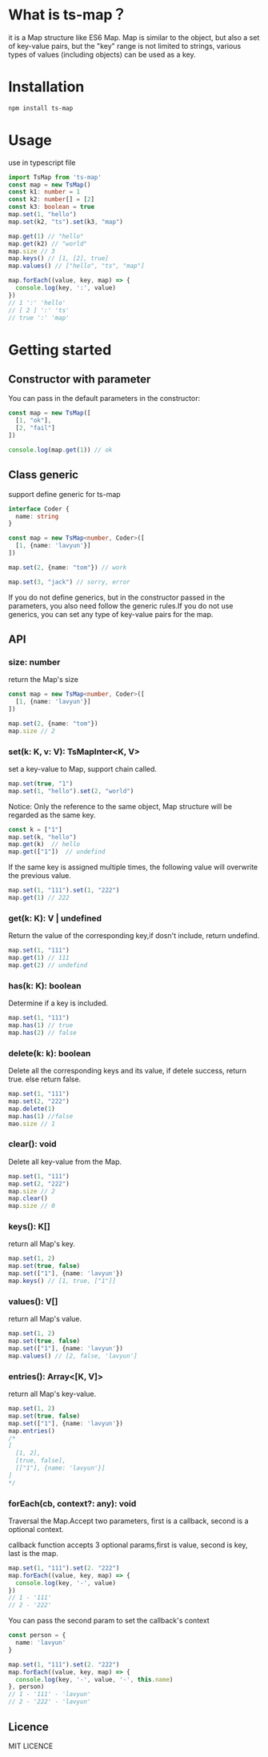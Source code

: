 # What is ts-map？

it is a Map structure like ES6 Map. Map is similar to the object, but also a set of key-value pairs, but the "key" range is not limited to strings, various types of values (including objects) can be used as a key.

# Installation

```bash
npm install ts-map
```

# Usage

use in typescript file

```typescript
import TsMap from 'ts-map'
const map = new TsMap()
const k1: number = 1
const k2: number[] = [2] 
const k3: boolean = true
map.set(1, "hello")
map.set(k2, "ts").set(k3, "map")

map.get(1) // "hello"
map.get(k2) // "world"
map.size // 3
map.keys() // [1, [2], true]
map.values() // ["hello", "ts", "map"]

map.forEach((value, key, map) => {
  console.log(key, ':', value)
})
// 1 ':' 'hello'
// [ 2 ] ':' 'ts'
// true ':' 'map'
```

# Getting started

## Constructor with parameter

You can pass in the default parameters in the constructor:

```typescript
const map = new TsMap([
  [1, "ok"],
  [2, "fail"]
])

console.log(map.get(1)) // ok
```

## Class generic

support define generic for ts-map

```typescript
interface Coder {
  name: string
}

const map = new TsMap<number, Coder>([
  [1, {name: 'lavyun'}]
])

map.set(2, {name: "tom"}) // work

map.set(3, "jack") // sorry, error
```

If you do not define generics, but in the constructor passed in the parameters, you also need follow the generic rules.If you do not use generics, you can set any type of key-value pairs for the map.

## API

### size: number

return the Map's size

```typescript
const map = new TsMap<number, Coder>([
  [1, {name: 'lavyun'}]
])

map.set(2, {name: "tom"})
map.size // 2
```

### set(k: K, v: V): TsMapInter<K, V>

set a key-value to Map, support chain called.

```ts
map.set(true, "1")
map.set(1, "hello").set(2, "world")
```

Notice: Only the reference to the same object, Map structure will be regarded as the same key.

```ts
const k = ["1"]
map.set(k, "hello")
map.get(k)  // hello
map.get(["1"])  // undefind
```

If the same key is assigned multiple times, the following value will overwrite the previous value.

```ts
map.set(1, "111").set(1, "222")
map.get(1) // 222
```

### get(k: K): V | undefined

Return the value of the corresponding key,if dosn't include, return undefind.

```ts
map.set(1, "111")
map.get(1) // 111
map.get(2) // undefind
```

### has(k: K): boolean

Determine if a key is included.

```ts
map.set(1, "111")
map.has(1) // true
map.has(2) // false
```

### delete(k: k): boolean

Delete all the corresponding keys and its value, if detele success, return true. else return false.

```ts
map.set(1, "111")
map.set(2, "222")
map.delete(1)
map.has(1) //false
mao.size // 1
```

### clear(): void

Delete all key-value from the Map.

```ts
map.set(1, "111")
map.set(2, "222")
map.size // 2
map.clear()
map.size // 0
```

### keys(): K[]

return all Map's key.

```ts
map.set(1, 2)
map.set(true, false)
map.set(["1"], {name: 'lavyun'})
map.keys() // [1, true, ["1"]]
```

### values(): V[]

return all Map's value.

```ts
map.set(1, 2)
map.set(true, false)
map.set(["1"], {name: 'lavyun'})
map.values() // [2, false, 'lavyun']
```

### entries(): Array<[K, V]>

return all Map's key-value.
```ts
map.set(1, 2)
map.set(true, false)
map.set(["1"], {name: 'lavyun'})
map.entries()
/* 
[
  [1, 2],
  [true, false],
  [["1"], {name: 'lavyun'}]
]
*/
```

### forEach(cb, context?: any): void

Traversal the Map.Accept two parameters, first is a callback, second is a optional context.

callback function accepts 3 optional params,first is value, second is key, last is the map.

```ts
map.set(1, "111").set(2. "222")
map.forEach((value, key, map) => {
  console.log(key, '-', value)
})
// 1 - '111'
// 2 - '222'
```

You can pass the second param to set the callback's context

```ts
const person = {
  name: 'lavyun'
}

map.set(1, "111").set(2. "222")
map.forEach((value, key, map) => {
  console.log(key, '-', value, '-', this.name)
}, person)
// 1 - '111' - 'lavyun'
// 2 - '222' - 'lavyun'
```

## Licence

MIT LICENCE